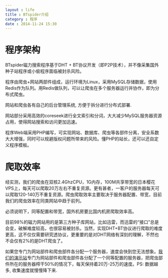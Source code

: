 ```yaml
---
layout : life
title : BTspider介绍
category : 程序
date : 2014-11-24 15:30
---
```


# 程序架构
BTspider磁力搜索程序基于DHT + BT协议开发（即P2P技术），并不像采集国外种子站程序或小偷程序面临被封杀风险。

程序由爬虫+网站两部件组成，运行环境为Linux，采用MySQL存储数据，使用Redis作为队列。用Redis做队列，可以让爬虫在多个服务器运行并协作，即为分布式爬虫。

网站和爬虫各有自己的后台管理系统, 方便于拆分进行分布式部署.

网站部分采用高效的coreseek进行全文索引和分词，大大减少MySQL服务器资源占用，使得网站搜索和访问更加迅速。

程序Web端采用PHP编写，可实现网站、数据库、爬虫等各部件分离，安全系数大大增强，同时可以规避版权问题所带来的风险。懂PHP的站长，还可以还自定义程序模板。

# 爬取效率
经实测，我们的爬虫在双核2.4GhzCPU，1G内存，100M共享带宽的日本樱花VPS上，每天可以爬取20万左右不重复资源。更有甚者，一客户的服务器每天可以爬取120-140万不重复资源。爬虫爬取效率主要取决于服务器配置、带宽，目前我们的爬虫效率在同类网站中趋于前列。

必须说明下，同等配置和带宽，国外机房要比国内机房爬取效率高。

目前98%的磁力网站用的是第三方种子库网站，比如迅雷，而迅雷的“接口”总是会变，破解难度较高，也很容易被封杀。当然，实现DHT+BT协议进行爬取的难度更高，这不仅仅需要研究透协议，更重要的是对DHT网络有深刻的理解，不然也不会仅有2%的是DHT爬虫了。

如果您专门为网站部件和爬虫部件各分配一个服务器，速度会快到您无法想象。[我们的演示站](http://demo.btspider.net)专门为网站部件和爬虫部件各分配了一个同等配置的服务器，把爬虫部件所在的服务器榨干50%的情况下，每天保持着20万-25万的速度。PS: 数据越多, 收集速度就慢慢降下来.